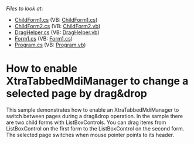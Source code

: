 <!-- default file list -->
*Files to look at*:

* [ChildForm1.cs](./CS/WindowsFormsApplication1/ChildForm1.cs) (VB: [ChildForm1.cs](./VB/WindowsFormsApplication1/ChildForm1.cs))
* [ChildForm2.cs](./CS/WindowsFormsApplication1/ChildForm2.cs) (VB: [ChildForm2.vb](./VB/WindowsFormsApplication1/ChildForm2.vb))
* [DragHelper.cs](./CS/WindowsFormsApplication1/DragHelper.cs) (VB: [DragHelper.vb](./VB/WindowsFormsApplication1/DragHelper.vb))
* [Form1.cs](./CS/WindowsFormsApplication1/Form1.cs) (VB: [Form1.cs](./VB/WindowsFormsApplication1/Form1.cs))
* [Program.cs](./CS/WindowsFormsApplication1/Program.cs) (VB: [Program.vb](./VB/WindowsFormsApplication1/Program.vb))
<!-- default file list end -->
# How to enable XtraTabbedMdiManager to change a selected page by drag&drop


<p>This sample demonstrates how to enable an XtraTabbedMdiManager to switch between pages during a drag&drop operation. In the sample there are two child forms with ListBoxControls. You can drag items from ListBoxControl on the first form to the ListBoxControl on the second form. The selected page switches when mouse pointer points to its header.</p>

<br/>


